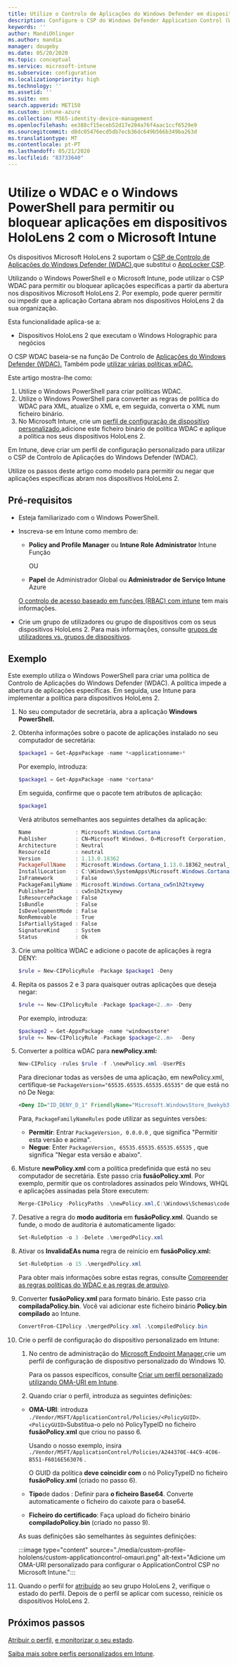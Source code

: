 ```yaml
---
title: Utilize o Controlo de Aplicações do Windows Defender em dispositivos HoloLens 2 no Microsoft Intune - Azure [ Microsoft Docs
description: Configure o CSP do Windows Defender Application Control (WDAC) para permitir ou bloquear aplicações de abertura em dispositivos HoloLens 2 no Microsoft Intune. Utilize o PowerShell e um perfil de configuração personalizado.
keywords: ''
author: MandiOhlinger
ms.author: mandia
manager: dougeby
ms.date: 05/20/2020
ms.topic: conceptual
ms.service: microsoft-intune
ms.subservice: configuration
ms.localizationpriority: high
ms.technology: ''
ms.assetid: ''
ms.suite: ems
search.appverid: MET150
ms.custom: intune-azure
ms.collection: M365-identity-device-management
ms.openlocfilehash: ee388cf15eceb52d17e204a76f4aac1ccf6529e9
ms.sourcegitcommit: d8dc05476ecd5db7ecb36dc649b566b349ba263d
ms.translationtype: MT
ms.contentlocale: pt-PT
ms.lasthandoff: 05/21/2020
ms.locfileid: "83733640"
---
```

# <a name="use-wdac-and-windows-powershell-to-allow-or-blocks-apps-on-hololens-2-devices-with-microsoft-intune"></a>Utilize o WDAC e o Windows PowerShell para permitir ou bloquear aplicações em dispositivos HoloLens 2 com o Microsoft Intune

Os dispositivos Microsoft HoloLens 2 suportam o [CSP de Controlo de Aplicações do Windows Defender (WDAC),](https://docs.microsoft.com/windows/client-management/mdm/applicationcontrol-csp)que substitui o [AppLocker CSP](https://docs.microsoft.com/windows/client-management/mdm/applocker-csp).

Utilizando o Windows PowerShell e o Microsoft Intune, pode utilizar o CSP WDAC para permitir ou bloquear aplicações específicas a partir da abertura nos dispositivos Microsoft HoloLens 2. Por exemplo, pode querer permitir ou impedir que a aplicação Cortana abram nos dispositivos HoloLens 2 da sua organização.

Esta funcionalidade aplica-se a:

- Dispositivos HoloLens 2 que executam o Windows Holographic para negócios

O CSP WDAC baseia-se na função De Controlo de [Aplicações do Windows Defender (WDAC).](https://docs.microsoft.com/windows/security/threat-protection/windows-defender-application-control/windows-defender-application-control) Também pode [utilizar várias políticas wDAC.](https://docs.microsoft.com/windows/security/threat-protection/windows-defender-application-control/deploy-multiple-windows-defender-application-control-policies)

Este artigo mostra-lhe como:

1. Utilize o Windows PowerShell para criar políticas WDAC.
2. Utilize o Windows PowerShell para converter as regras de política do WDAC para XML, atualize o XML e, em seguida, converta o XML num ficheiro binário.
3. No Microsoft Intune, crie um [perfil de configuração de dispositivo personalizado,](custom-settings-windows-holographic.md)adicione este ficheiro binário de política WDAC e aplique a política nos seus dispositivos HoloLens 2.

Em Intune, deve criar um perfil de configuração personalizado para utilizar o CSP de Controlo de Aplicações do Windows Defender (WDAC). 

Utilize os passos deste artigo como modelo para permitir ou negar que aplicações específicas abram nos dispositivos HoloLens 2.

## <a name="prerequisites"></a>Pré-requisitos

- Esteja familiarizado com o Windows PowerShell.
- Inscreva-se em Intune como membro de:

  - **Policy and Profile Manager** ou **Intune Role Administrator** Intune Função

    OU

  - **Papel** de Administrador Global ou **Administrador de Serviço Intune** Azure

  [O controlo de acesso baseado em funções (RBAC) com intune](../fundamentals/role-based-access-control.md) tem mais informações.

- Crie um grupo de utilizadores ou grupo de dispositivos com os seus dispositivos HoloLens 2. Para mais informações, consulte [grupos de utilizadores vs. grupos de dispositivos](device-profile-assign.md#user-groups-vs-device-groups).

## <a name="example"></a>Exemplo

Este exemplo utiliza o Windows PowerShell para criar uma política de Controlo de Aplicações do Windows Defender (WDAC). A política impede a abertura de aplicações específicas. Em seguida, use Intune para implementar a política para dispositivos HoloLens 2.

1. No seu computador de secretária, abra a aplicação **Windows PowerShell.**
2. Obtenha informações sobre o pacote de aplicações instalado no seu computador de secretária:

    ```powershell
    $package1 = Get-AppxPackage -name *<applicationname>*
    ```

    Por exemplo, introduza: 

    ```powershell
    $package1 = Get-AppxPackage -name *cortana*
    ```

    Em seguida, confirme que o pacote tem atributos de aplicação:

    ```powershell
    $package1
    ```

    Verá atributos semelhantes aos seguintes detalhes da aplicação:

    ```powershell
    Name              : Microsoft.Windows.Cortana
    Publisher         : CN=Microsoft Windows, O=Microsoft Corporation, L=Redmond, S=Washington, C=US
    Architecture      : Neutral
    ResourceId        : neutral
    Version           : 1.13.0.18362
    PackageFullName   : Microsoft.Windows.Cortana_1.13.0.18362_neutral_neutral_cw5n1h2txyewy
    InstallLocation   : C:\Windows\SystemApps\Microsoft.Windows.Cortana_cw5n1h2txyewy
    IsFramework       : False
    PackageFamilyName : Microsoft.Windows.Cortana_cw5n1h2txyewy
    PublisherId       : cw5n1h2txyewy
    IsResourcePackage : False
    IsBundle          : False
    IsDevelopmentMode : False
    NonRemovable      : True
    IsPartiallyStaged : False
    SignatureKind     : System
    Status            : Ok
    ```

3. Crie uma política WDAC e adicione o pacote de aplicações à regra DENY:

    ```powershell
    $rule = New-CIPolicyRule -Package $package1 -Deny
    ```

4. Repita os passos 2 e 3 para quaisquer outras aplicações que deseja negar:

    ```powershell
    $rule += New-CIPolicyRule -Package $package<2..n> -Deny
    ```

    Por exemplo, introduza: 

    ```powershell
    $package2 = Get-AppxPackage -name *windowsstore*
    $rule += New-CIPolicyRule -Package $package<2..n>  -Deny
    ```

5. Converter a política wDAC para **newPolicy.xml:**

    ```powershell
    New-CIPolicy -rules $rule -f .\newPolicy.xml -UserPEs
    ```

    Para direcionar todas as versões de uma aplicação, em newPolicy.xml, certifique-se `PackageVersion="65535.65535.65535.65535"` de que está no nó De Nega:

    ```xml
    <Deny ID="ID_DENY_D_1" FriendlyName="Microsoft.WindowsStore_8wekyb3d8bbwe FileRule" PackageFamilyName="Microsoft.WindowsStore_8wekyb3d8bbwe" PackageVersion="65535.65535.65535.65535" />
    ```

    Para, `PackageFamilyNameRules` pode utilizar as seguintes versões:

    - **Permitir**: Entrar `PackageVersion, 0.0.0.0` , que significa "Permitir esta versão e acima".
    - **Negue**: Enter `PackageVersion, 65535.65535.65535.65535` , que significa "Negar esta versão e abaixo".

6. Misture **newPolicy.xml** com a política predefinida que está no seu computador de secretária. Este passo cria **fusãoPolicy.xml**. Por exemplo, permitir que os controladores assinados pelo Windows, WHQL e aplicações assinadas pela Store executem:

    ```powershell
    Merge-CIPolicy -PolicyPaths .\newPolicy.xml,C:\Windows\Schemas\codeintegrity\examplepolicies\DefaultWindows_Audit.xml -o mergedPolicy.xml
    ```

7. Desative a regra do **modo auditoria** em **fusãoPolicy.xml**. Quando se funde, o modo de auditoria é automaticamente ligado:

    ```powershell
    Set-RuleOption -o 3 -Delete .\mergedPolicy.xml
    ```

8. Ativar os **InvalidaEAs numa** regra de reinício em **fusãoPolicy.xml:**

    ```powershell
    Set-RuleOption -o 15 .\mergedPolicy.xml
    ```

    Para obter mais informações sobre estas regras, consulte [Compreender as regras políticas do WDAC e as regras de arquivo](https://docs.microsoft.com/windows/security/threat-protection/windows-defender-application-control/select-types-of-rules-to-create).

9. Converter **fusãoPolicy.xml** para formato binário. Este passo cria **compiladaPolicy.bin**. Você vai adicionar este ficheiro binário **Policy.bin compilado** ao Intune.

    ```powershell
    ConvertFrom-CIPolicy .\mergedPolicy.xml .\compiledPolicy.bin
    ```

10. Crie o perfil de configuração do dispositivo personalizado em Intune:

    1. No centro de administração do [Microsoft Endpoint Manager,](https://go.microsoft.com/fwlink/?linkid=2109431)crie um perfil de configuração de dispositivo personalizado do Windows 10.

        Para os passos específicos, consulte [Criar um perfil personalizado utilizando OMA-URI em Intune](custom-settings-configure.md).

    2. Quando criar o perfil, introduza as seguintes definições:

      - **OMA-URI**: introduza `./Vendor/MSFT/ApplicationControl/Policies/<PolicyGUID>`. `<PolicyGUID>`Substitua-o pelo nó PolicyTypeID no ficheiro **fusãoPolicy.xml** que criou no passo 6.

        Usando o nosso exemplo, insira `./Vendor/MSFT/ApplicationControl/Policies/A244370E-44C9-4C06-B551-F6016E563076` .

        O GUID da política **deve coincidir com** o nó PolicyTypeID no ficheiro **fusãoPolicy.xml** (criado no passo 6).

      - **Tipo**de dados : Definir para **o ficheiro Base64**. Converte automaticamente o ficheiro do caixote para o base64.
      - **Ficheiro do certificado**: Faça upload do ficheiro binário **compiladoPolicy.bin** (criado no passo 9).

      As suas definições são semelhantes às seguintes definições:

      :::image type="content" source="./media/custom-profile-hololens/custom-applicationcontrol-omauri.png" alt-text="Adicione um OMA-URI personalizado para configurar o ApplicationControl CSP no Microsoft Intune.":::

11. Quando o perfil for [atribuído](device-profile-assign.md) ao seu grupo HoloLens 2, verifique o estado do perfil. Depois de o perfil se aplicar com sucesso, reinicie os dispositivos HoloLens 2.

## <a name="next-steps"></a>Próximos passos

[Atribuir o perfil,](device-profile-assign.md) [e monitorizar o seu estado](device-profile-monitor.md).

[Saiba mais sobre perfis personalizados em Intune](custom-settings-configure.md).
